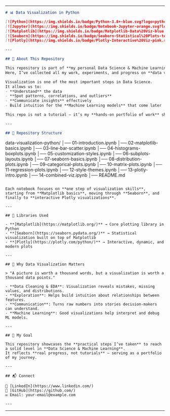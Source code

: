 
---

```markdown
# 📊 Data Visualization in Python  

[![Python](https://img.shields.io/badge/Python-3.8+-blue.svg?logo=python&logoColor=white)](https://www.python.org/)  
[![Jupyter](https://img.shields.io/badge/Notebook-Jupyter-orange.svg?logo=jupyter)](https://jupyter.org/)  
[![Matplotlib](https://img.shields.io/badge/Matplotlib-Data%20Viz-blue.svg?logo=plotly&logoColor=white)](https://matplotlib.org/)  
[![Seaborn](https://img.shields.io/badge/Seaborn-Statistical%20Plots-teal.svg?logo=python&logoColor=white)](https://seaborn.pydata.org/)  
[![Plotly](https://img.shields.io/badge/Plotly-Interactive%20Viz-pink.svg?logo=plotly&logoColor=white)](https://plotly.com/python/)  

---

## 🌟 About This Repository  

This repository is part of **my personal Data Science & Machine Learning journey**.  
Here, I’ve collected all my work, experiments, and progress on **data visualization with Python**.  

Visualization is one of the most important steps in Data Science.  
It allows us to:  
- **Understand** the data  
- **Spot patterns, correlations, and outliers**  
- **Communicate insights** effectively  
- Build intuition for the **Machine Learning models** that come later  

This repo is not a tutorial — it’s my **hands-on portfolio of work** showing the progress I’ve made.  

---

## 📂 Repository Structure  

```

data-visualization-python/
│── 01-introduction.ipynb
│── 02-matplotlib-basics.ipynb
│── 03-line-bar-scatter.ipynb
│── 04-histograms-boxplots.ipynb
│── 05-customization-styles.ipynb
│── 06-subplots-layouts.ipynb
│── 07-seaborn-basics.ipynb
│── 08-distribution-plots.ipynb
│── 09-categorical-plots.ipynb
│── 10-matrix-plots.ipynb
│── 11-regression-plots.ipynb
│── 12-style-themes.ipynb
│── 13-plotly-intro.ipynb
│── 14-combined-viz.ipynb
│── README.md

```

Each notebook focuses on **one step of visualization skills**, starting from **Matplotlib basics**, moving through **Seaborn**, and finally to **interactive Plotly visualizations**.  

---

## 🚀 Libraries Used  

- **[Matplotlib](https://matplotlib.org/)** → Core plotting library in Python  
- **[Seaborn](https://seaborn.pydata.org/)** → Statistical visualization built on top of Matplotlib  
- **[Plotly](https://plotly.com/python/)** → Interactive, dynamic, and modern plots  

---

## 🎯 Why Data Visualization Matters  

> "A picture is worth a thousand words, but a visualization is worth a thousand data points."  

- **Data Cleaning & EDA**: Visualization reveals mistakes, missing values, and distributions.  
- **Exploration**: Helps build intuition about relationships between features.  
- **Communication**: Turns raw numbers into stories decision-makers can understand.  
- **Machine Learning**: Good visualizations help interpret and debug ML models.  

---

## 📌 My Goal  

This repository showcases the **practical steps I’ve taken** to reach a solid level in **Data Science & Machine Learning**.  
It reflects **real progress, not tutorials** — serving as a portfolio of my journey.  

---

## 📬 Connect  

💼 [LinkedIn](https://www.linkedin.com/)  
🐙 [GitHub](https://github.com/)  
✉️ Email: your-email@example.com  

---
```

---
